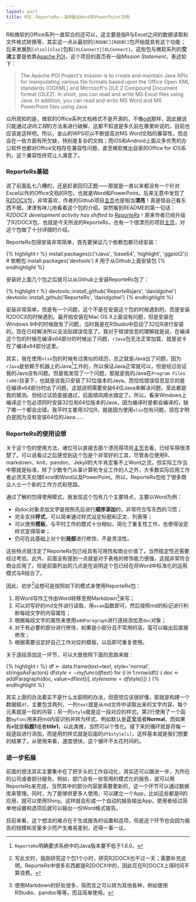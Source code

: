 ```yaml
---
layout: post
title: R包：ReporteRs——由R输出Word和PowerPoint文档
---
```


R和微软的Office系列一直契合的还可以，这主要是指R与Excel之间的数据读取和文件格式转换等，其实这一点从最初的`[RODBC][RODBC]`包开始就具有这个功能；后来发展到`[xlsx][xlsx]`包和`[XLConnect][XLConnect]`。这些包与微软系列的**交流**主要是依靠[Apache POI][Apache POI]，这个项目的首页有一段*Mission Statement*，表述如下：

> The Apache POI Project's mission is to create and maintain Java APIs for manipulating various file formats based upon the Office Open XML standards (OOXML) and Microsoft's OLE 2 Compound Document format (OLE2). In short, you can read and write MS Excel files using Java. In addition, you can read and write MS Word and MS PowerPoint files using Java. 

众所周知的是，微软的Office系列文档格式不是开源的，不像[odt][odt]那样，因此据说只能通过*逆向工程*的方法来进行破解，这都不知道是多久前在哪里听说的，目前也应该是这样吧。所以，金山的WPS可以不断提高对MS Word文档的兼容性，但总会在一些方面有所欠缺，特别是复杂的文档；而iOS和Android上面众多优秀的办公软件也都对Office文档存在兼容性问题，直至微软推出自家的Office for iOS系列，这个兼容性终究让人满意了。

### ReporteRs基础

说了前面乱七八糟的，还是赶紧回归正题——那就是一直以来都没有一个针对Excel以外的Office文档的R包，也就是Word和PowerPoint。后来无意中发现了[R2DOCX][R2DOCX]包，非常喜欢，作者的Github项目[主页][r2docx]也是相当**漂亮**！真是怪自己看东西不细，津津有味儿地看着这个包的介绍，突然看到README的第一句话：*R2DOCX development activity has shifted to [ReporteRs][ReporteRs]*！原来作者已经升级了R2DOCX包，也就是今天所说的ReporteRs，也有一个很漂亮的项目[主页][reporters]，对这个包做了十分详细的介绍。

ReporteRs包得安装非常简单，首先要保证几个依赖包都已经安装：

{% highlight r %}
install.packages(c('rJava', 'base64', 'highlight', 'ggplot2')) # 依赖包
install.packages('devtools') # 用于从Github上面安装包
{% endhighlight %}

安装好上面几个包之后就可以从Github上安装ReporteRs包了：

{% highlight r %}
devtools::install_github('ReporteRsjars', 'davidgohel')
devtools::install_github('ReporteRs', 'davidgohel')
{% endhighlight %}

安装非常简单，但是有一个问题，这个不是在安装这个包的时候遇到的，而是安装R2DOCX的时候遇到。最开始安装在Mac OS X上面没有问题，但是安装在Windows 8中的时候就有了问题，当时我是在RStudio中启动了32位R进行安装的。现在已经解决所以没法贴错误信息了。我对于错误信息的理解就是说，在编译这个包的时候在编译x64部分的时候出了问题，`rJava`包无法正常加载，就是说卡在了编译x64部分这里。

其实，我在使用`xlsx`包的时候有过类似的经历，总之就是Java出了问题，因为`rJava`是依赖于机器上的Java[^1]工作的，所以保证Java正常就可以，但是经过验证我的Java没有问题。但是我发现了一个问题，那就是我的Java在`Program Files (x86)`目录下，也就是说我只安装了32位版本的Java。而恰恰错误信息显示的是在编译x64部分时出了问题，这就说明需要安装64位Java来解决问题，至此都是我的猜测。但经过试验直接通过，后面顺风顺水搞定了。所以，看来Windows上编译这个包必须同时安装32位和64位版本的Java，因为编译时是都会编译的，缺了哪一个都会出错。我平时主要用32位R，就是因为使用`xlsx`包有问题，现在才明白是因为没有安装64位的Java……

### ReporteRs的使用设想

关于这个包的使用方法，诸位可以直接去那个漂亮得项目[主页][reporters]去看，已经写得很清楚了。可以说看过之后感觉到这个包是个非常好的工具，尽管各位使用R、markdown、knit、pandoc、Jekyll的大牛肯定看不上Word之流，但实际工作当中那就是标准，除了少数专门从事计算机专业工作的人之外，大多数实际应用工作者必须天天处理Excel和Word以及PowerPoint。所以，ReporteRs包给了很多商业人士一个新的工作方式和思路。

通过了解的包得使用模式，我发现这个包有几个主要特点，主要以Word为例：

- 向doc对象添加文字是按照先后进行**顺序添加**的，非常符合写东西的习惯；
- 完全支持**样式**，可以简单通过样式设定标题和正文、列表等；
- 可以使用**模板**，与平时工作的模式十分相似，简化了重复性工作，也使得设定样式变得简单；
- 仍可在此基础上对个别**局部**进行修饰，不是灵活性。

这些特点就注定了ReporteRs包已经具有可用性和商业价值了，当然稳定性还需要经过考验。此外，前面没有提到一点就是对于表格的修饰能力很强，这就非常符合商业应用了。但是前面列出的几点是在说明这个包已经在将Word中标准化的运用模式与R结合了。

因此，初步[^2]设想可是按照如下的模式来使用ReporteRs包：

1. 将Word写作工作由Word转移至用Markdown[^3]来写；
2. 可以对写好的md文件进行读取，用`scan`函数即可，然后按照md的标记进行判断每段文字的内容属性；
3. 根据每段文字的属性来使用`addParagraph`进行逐段添加至`doc`对象；
4. 对于有必要的部分进行修饰，如果是小部分且不常用的话，蛮可以输出后直接修改；
5. 根据需要设定好自己工作对应的模板，以后即可重复使用。

关于逐段添加这一环节，可以大致按照下面的思路来做：

{% highlight r %}
df <- data.frame(text=text, style='normal', stringsAsFactors)
df$style <- myfunc(df$text)
for (i in 1:nrow(df)) {
   doc <- addParagraph(doc, value=df$text[i], stylename=df$style[i])
} 
{% endhighlight %}

其实上面的办法着实不是什么太聪明的办法，但感觉应该很好懂，那就是构建一个数据框`df`，主要包含两列，一列`text`就是从md文件中读取出来的文字内容，每个元素就是一段的内容；另一列`style`就是这一段对应的样式。第2行使用了一个函数`myfunc`用来将md内容识别并转为样式，例如默认是**正文**或者**Normal**，而如果有`#`就是**标题1**或者**title1**，以此类推，当然可以个性化。接下来的循环就是将每一段逐段进行添加，而是用的样式就是后面的`df$style[i]`，这样基本就是我们想要的结果了。从使用来看，速度很快，这个循环不太花时间的。

### 进一步拓展

前面的想法其实主要集中在了把手头的工作自动化，其实还可以跟进一步，为所在的公司或者部分服务。例如，部门会有一些常用的模式化的报告，就可以用ReporteRs来完成，当然其中的部分内容是需要更新的，这一个环节可以通过数据库来管理。同时，为了能够供更多人使用，可以建立一个App，比如这些都是R的应用，就可以使用Shiny。这样就会形成一个自动的报告输出App，使用者经过简单地设置和选项后就可以输出一份Word格式报告。

目前来看，这个想法的难点在于生成报告的设置和选项，但是这个环节也会因为报告的规模和变量多少而产生难易差别，还得一事一议。

[^1]: `ReporteRs`明确要求系统中的Java版本要不低于*1.6.0*。
[^2]: 写此文时，我刚研究这个包1个小时，研究R2DOCX也不过一天；需要补充说明，ReporteRs中很多东西都是R2DOCX中的，因此花在R2DOCX上得时间不算浪费。
[^3]: 使用Markdown的好处很多，简而言之可以转为其他各种，例如使用RStudio、pandoc等等，而且简单使用。

[RODBC]: http://cran.r-project.org/web/packages/RODBC/index.html 
[xlsx]: http://cran.r-project.org/web/packages/xlsx/index.html
[XLConnect]: https://github.com/miraisolutions/xlconnect
[Apache POI]: http://poi.apache.org
[odt]: http://en.wikipedia.org/wiki/OpenDocument
[R2DOCX]: https://github.com/davidgohel/R2DOCX
[r2docx]: http://davidgohel.github.io/R2DOCX/index.html
[ReporteRs]: https://github.com/davidgohel/ReporteRs
[reporters]: http://davidgohel.github.io/ReporteRs/index.html
